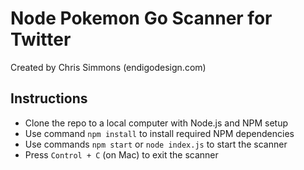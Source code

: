 # Node Pokemon Go Scanner for Twitter

Created by Chris Simmons (endigodesign.com)

## Instructions

* Clone the repo to a local computer with Node.js and NPM setup
* Use command `npm install` to install required NPM dependencies
* Use commands `npm start` or `node index.js` to start the scanner
* Press `Control + C` (on Mac) to exit the scanner